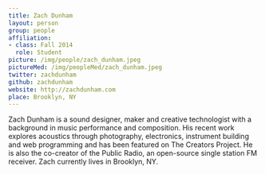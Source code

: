 ```yaml
---
title: Zach Dunham
layout: person
group: people
affiliation:
- class: Fall 2014
  role: Student
picture: /img/people/zach_dunham.jpeg
pictureMed: /img/peopleMed/zach_dunham.jpeg
twitter: zachdunham
github: zachdunham
website: http://zachdunham.com
place: Brooklyn, NY
---
```

Zach Dunham is a sound designer, maker and creative technologist with a background in music performance and composition. His recent work explores acoustics through photography, electronics, instrument building and web programming and has been featured on The Creators Project. He is also the co-creator of the Public Radio, an open-source single station FM receiver. Zach currently lives in Brooklyn, NY.